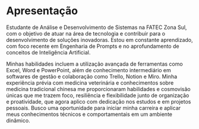 # Apresentação
Estudante de Análise e Desenvolvimento de Sistemas na FATEC Zona Sul, com o objetivo de atuar na área de tecnologia e contribuir para o desenvolvimento de soluções inovadoras. Estou em constante aprendizado, com foco recente em Engenharia de Prompts e no aprofundamento de conceitos de Inteligência Artificial.

Minhas habilidades incluem a utilização avançada de ferramentas como Excel, Word e PowerPoint, além de conhecimento intermediário em softwares de gestão e colaboração como Trello, Notion e Miro. Minha experiência prévia com medicina veterinária e conhecimentos sobre medicina tradicional chinesa me proporcionaram habilidades e cosmovisão únicas que me trazem foco, resiliência e flexibilidade junto de organização e proatividade, que agora aplico com dedicação nos estudos e em projetos pessoais. Busco uma oportunidade para iniciar minha carreira e aplicar meus conhecimentos técnicos e comportamentais em um ambiente dinâmico.
